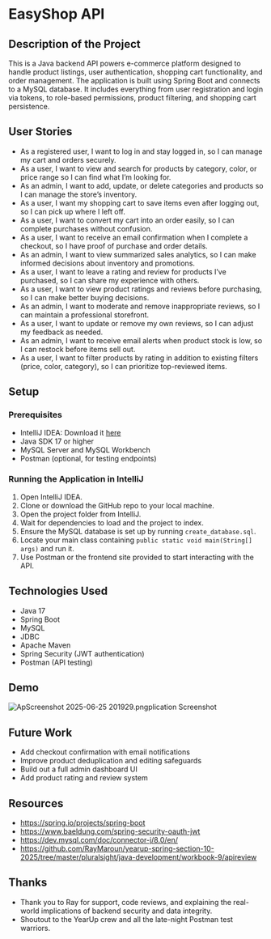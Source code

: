 # EasyShop API

## Description of the Project

This is a Java backend API powers e-commerce platform designed to handle product listings, user authentication, shopping cart functionality, and order management. The application is built using Spring Boot and connects to a MySQL database. It includes everything from user registration and login via tokens, to role-based permissions, product filtering, and shopping cart persistence. 


## User Stories

- As a registered user, I want to log in and stay logged in, so I can manage my cart and orders securely.
- As a user, I want to view and search for products by category, color, or price range so I can find what I’m looking for.
- As an admin, I want to add, update, or delete categories and products so I can manage the store’s inventory.
- As a user, I want my shopping cart to save items even after logging out, so I can pick up where I left off.
- As a user, I want to convert my cart into an order easily, so I can complete purchases without confusion.
- As a user, I want to receive an email confirmation when I complete a checkout, so I have proof of purchase and order details.
- As an admin, I want to view summarized sales analytics, so I can make informed decisions about inventory and promotions.
- As a user, I want to leave a rating and review for products I’ve purchased, so I can share my experience with others.
- As a user, I want to view product ratings and reviews before purchasing, so I can make better buying decisions.
- As an admin, I want to moderate and remove inappropriate reviews, so I can maintain a professional storefront.
- As a user, I want to update or remove my own reviews, so I can adjust my feedback as needed.
- As an admin, I want to receive email alerts when product stock is low, so I can restock before items sell out.
- As a user, I want to filter products by rating in addition to existing filters (price, color, category), so I can prioritize top-reviewed items.

## Setup

### Prerequisites

- IntelliJ IDEA: Download it [here](https://www.jetbrains.com/idea/download/)
- Java SDK 17 or higher
- MySQL Server and MySQL Workbench
- Postman (optional, for testing endpoints)

### Running the Application in IntelliJ

1. Open IntelliJ IDEA.
2. Clone or download the GitHub repo to your local machine.
3. Open the project folder from IntelliJ.
4. Wait for dependencies to load and the project to index.
5. Ensure the MySQL database is set up by running `create_database.sql`.
6. Locate your main class containing `public static void main(String[] args)` and run it.
7. Use Postman or the frontend site provided to start interacting with the API.

## Technologies Used

- Java 17
- Spring Boot
- MySQL
- JDBC
- Apache Maven
- Spring Security (JWT authentication)
- Postman (API testing)

## Demo

![Ap![Screenshot 2025-06-25 201929.png](../../../../../Pictures/Screenshots/Screenshot%202025-06-25%20201929.png)plication Screenshot](path/to/your/screenshot.png)

## Future Work

- Add checkout confirmation with email notifications
- Improve product deduplication and editing safeguards
- Build out a full admin dashboard UI
- Add product rating and review system

## Resources

- https://spring.io/projects/spring-boot
- https://www.baeldung.com/spring-security-oauth-jwt
- https://dev.mysql.com/doc/connector-j/8.0/en/
- https://github.com/RayMaroun/yearup-spring-section-10-2025/tree/master/pluralsight/java-development/workbook-9/apireview

## Thanks

- Thank you to Ray for support, code reviews, and explaining the real-world implications of backend security and data integrity.
- Shoutout to the YearUp crew and all the late-night Postman test warriors.
